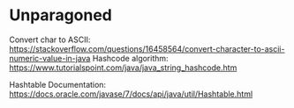 # Unparagoned

Convert char to ASCII: https://stackoverflow.com/questions/16458564/convert-character-to-ascii-numeric-value-in-java
Hashcode algorithm: https://www.tutorialspoint.com/java/java_string_hashcode.htm

Hashtable Documentation: https://docs.oracle.com/javase/7/docs/api/java/util/Hashtable.html
